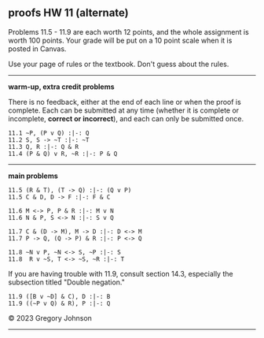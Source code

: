 ## proofs HW 11 (alternate)

Problems 11.5 - 11.9 are each worth 12 points, and the whole assignment is worth 100 points. Your grade will be put on a 10 point scale when it is posted in Canvas. 

Use your page of rules or the textbook. Don't guess about the rules. 

---

**warm-up, extra credit problems**

There is no feedback, either at the end of each line or when the proof is complete. Each can be submitted at any time (whether it is complete or incomplete, **correct or incorrect**), and each can only be submitted once.

~~~{.ProofChecker .JohnsonSL options="fonts tabindent render exam" guides="fitch" feedback="none" points="1" late-credit="1"}
11.1 ~P, (P v Q) :|-: Q
11.2 S, S -> ~T :|-: ~T
11.3 Q, R :|-: Q & R 
11.4 (P & Q) v R, ~R :|-: P & Q
~~~

---

**main problems**

~~~{.ProofChecker .JohnsonSL options="fonts tabindent render" guides="fitch" points="12" late-credit="12"}
11.5 (R & T), (T -> Q) :|-: (Q v P)
11.5 C & D, D -> F :|-: F & C

11.6 M <-> P, P & R :|-: M v N
11.6 N & P, S <-> N :|-: S v Q

11.7 C & (D -> M), M -> D :|-: D <-> M
11.7 P -> Q, (Q -> P) & R :|-: P <-> Q

11.8 ~N v P, ~N <-> S, ~P :|-: S
11.8  R v ~S, T <-> ~S, ~R :|-: T
~~~

If you are having trouble with 11.9, consult section 14.3, especially the subsection titled "Double negation."

~~~{.ProofChecker .JohnsonSL options="fonts tabindent render" guides="fitch" points="12" late-credit="12"}
11.9 ([B v ~D] & C), D :|-: B
11.9 ((~P v Q) & R), P :|-: Q
~~~

&copy; 2023 Gregory Johnson 

---
